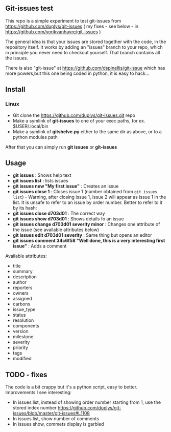 ## Git-issues test

This repo is a simple experiment to test git-issues from https://github.com/duplys/git-issues ( my fixes - see below - in https://github.com/yorikvanhavre/git-issues )

The general idea is that your issues are stored together with the code, in the repository itself. It works by adding an "issues" branch to your repo, which in principle you never need to checkout yourself. That branch contains all the issues.

There is also "git-issue" at https://github.com/dspinellis/git-issue which has more powers,but this one being coded in python, it is easy to hack...

## Install

### Linux

- Git clone the https://github.com/duplys/git-issues.git repo
- Make a symlink of **git-issues** to one of your exec paths, for ex. $USER/.local/bin
- Make a symlink of **gitshelve.py** either to the same dir as above, or to a python modules path

After that you can simply run **git issues** or **git-issues**

## Usage

- **git issues** : Shows help text
- **git issues list** : lists issues
- **git issues new "My first issue"** : Creates an issue
- **git issues close 1** : Closes issue 1 (number obtained from `git issues list`) - Warning, after closing issue 1, issue 2 will appear as issue 1 in the list. It is unsafe to refer to an issue by order number. Better to refer to it by its hash:
- **git issues close d703d01** : The correct way
- **git issues show d703d01** : Shows details fo an issue
- **git issues change d703d01 severity minor** : Changes one attribute of the issue (see available attributes below)
- **git issues edit d703d01 severity** : Same thing but opens an editor
- **git issues comment 34c6f58 "Well done, this is a very interesting first issue"** : Adds a comment

Available attributes:

- title
- summary
- description
- author
- reporters
- owners
- assigned
- carbons
- issue_type
- status
- resolution
- components
- version
- milestone
- severity
- priority
- tags
- modified

## TODO - fixes

The code is a bit crappy but it's a python script, easy to better. Improvements I see interesting:

- In issues list, instead of showing order number starting from 1, use the stored index number https://github.com/duplys/git-issues/blob/master/git-issues#L1108
- In issues list, show number of comments
- In issues show, commets display is garbled
